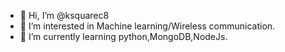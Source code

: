- 👋 Hi, I’m @ksquarec8
- 👀 I’m interested in Machine learning/Wireless communication.
- 🌱 I’m currently learning python,MongoDB,NodeJs.

<!---
ksquarec8/ksquarec8 is a ✨ special ✨ repository because its `README.md` (this file) appears on your GitHub profile.
You can click the Preview link to take a look at your changes.
--->
